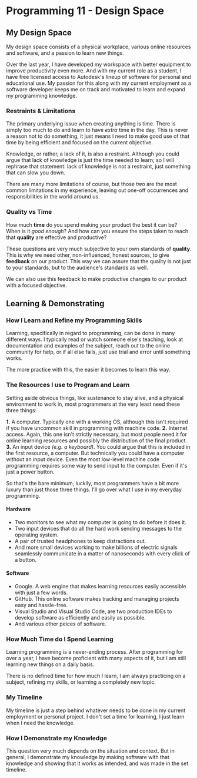 # Programming 11 - Design Space

## My Design Space

<!-- What do you know about your design space with regards to tools and technology, setup, availability, and geography? -->

My design space consists of a physical workplace, various online resources and software, and a passion to learn new things.

Over the last year, I have developed my workspace with better equipment to improve productivity even more. And with my current role as a student, I have free licensed access to Autodesk's lineup of software for personal and educational use. My passion for this along with my current employment as a software developer keeps me on track and motivated to learn and expand my programming knowledge.

<!--  What boundaries are there to your design space?
Limiting factors that might make it difficult for you to complete your design include available technology, knowledge, time, expense, environmental impact, and copyright.
Include a detailed explanation of the limiting factors.  -->

### Restraints & Limitations

The primary underlying issue when creating anything is time. There is simply too much to do and learn to have _extra_ time in the day. This is never a reason not to do something, it just means I need to make good use of that time by being efficient and focused on the current objective.

Knowledge, or rather, a lack of it, is also a restraint. Although you could argue that lack of knowledge is just the time needed to learn; so I will rephrase that statement: lack of knowledge is not a restraint, just something that can slow you down.

There are many more limitations of course, but those two are the most common limitations in my experience, leaving out one-off occurrences and responsibilities in the world around us.

### Quality vs Time

<!--  What steps will you take to ensure the quality of your final product?  -->

How much **time** do you spend making your product the best it can be? When is it *good enough*?
And how can you ensure the steps taken to reach that **quality** are effective and productive?

These questions are very much subjective to your own standards of **quality**. This is why we need other, non-influenced, honest sources, to give **feedback** on our product. This way we can assure that the quality is not just to your standards, but to the audience's standards as well.

We can also use this feedback to make productive changes to our product with a focused objective.

## Learning & Demonstrating

### How I Learn and Refine my Programming Skills

Learning, specifically in regard to programming, can be done in many different ways. I typically read or watch someone else's teaching, look at documentation and examples of the subject, reach out to the online community for help, or if all else fails, just use trial and error until something works.

The more practice with this, the easier it becomes to learn this way.

### The Resources I use to Program and Learn

Setting aside obvious things, like sustenance to stay alive, and a physical environment to work in, most programmers at the very least need these three things:

**1.** A computer. Typically one with a working OS, although this isn't required if you have uncommon skill in programming with machine code.
**2.** Internet access. Again, this one isn't strictly necessary, but most people need it for online learning resources and possibly the distribution of the final product.
**3.** An input device _(e.g. a keyboard)_. You could argue that this is included in the first resource, a computer. But technically you could have a computer without an input device. Even the most low-level machine code programming requires some way to send input to the computer. Even if it's just a power button.

So that's the bare minimum, luckily, most programmers have a bit more luxury than just those three things.
I'll go over what I use in my everyday programming.

#### Hardware

- Two monitors to see what my computer is going to do before it does it.
- Two input devices that do all the hard work sending messages to the operating system.
- A pair of trusted headphones to keep distractions out.
- And more small devices working to make billions of electric signals seamlessly communicate in a matter of nanoseconds with every click of a button.

#### Software

- Google. A web engine that makes learning resources easily accessible with just a few words.
- GitHub. This online software makes tracking and managing projects easy and hassle-free.
- Visual Studio and Visual Studio Code, are two production IDEs to develop software as efficiently and easily as possible. <!--  Microsoft. You make great software man, but please, cut it with the vaccines already.  -->
- And various other peices of software.

### How Much Time do I Spend Learning

Learning programming is a never-ending process. After programming for over a year, I have become proficient with many aspects of it, but I am still learning new things on a daily basis.

There is no defined time for how much I learn, I am always practicing on a subject, refining my skills, or learning a completely new topic.

### My Timeline

My timeline is just a step behind whatever needs to be done in my current employment or personal project. I don't set a time for learning, I just learn when I need the knowledge.

### How I Demonstrate my Knowledge

This question very much depends on the situation and context. But in general, I demonstrate my knowledge by making software with that knowledge and showing that it works as intended, and was made in the set timeline.
